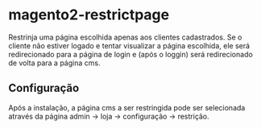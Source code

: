 # magento2-restrictpage
Restrinja uma página escolhida apenas aos clientes cadastrados. Se o cliente não estiver logado e tentar visualizar a página escolhida, ele será redirecionado para a página de login e (após o loggin) será redirecionado de volta para a página cms.

## Configuração
Após a instalação, a página cms a ser restringida pode ser selecionada através da página admin -> loja -> configuração -> restrição.